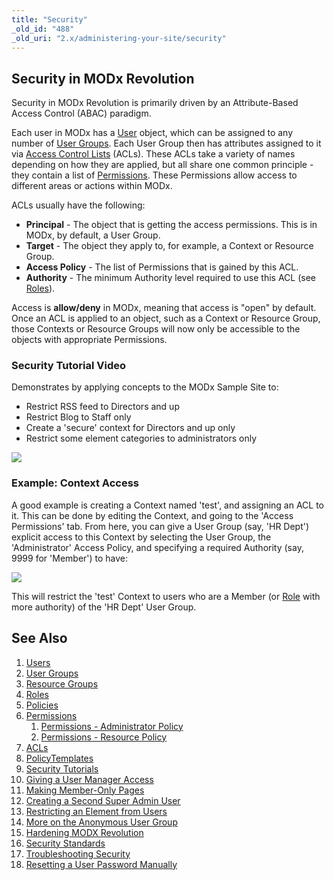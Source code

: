 ```yaml
---
title: "Security"
_old_id: "488"
_old_uri: "2.x/administering-your-site/security"
---
```


## Security in MODx Revolution

Security in MODx Revolution is primarily driven by an Attribute-Based Access Control (ABAC) paradigm.

Each user in MODx has a [User](administering-your-site/security/users "Users") object, which can be assigned to any number of [User Groups](administering-your-site/security/user-groups "User Groups"). Each User Group then has attributes assigned to it via [Access Control Lists](administering-your-site/security/policies/acls "ACLs") (ACLs). These ACLs take a variety of names depending on how they are applied, but all share one common principle - they contain a list of [Permissions](administering-your-site/security/policies/permissions "Permissions"). These Permissions allow access to different areas or actions within MODx.

ACLs usually have the following:

- **Principal** - The object that is getting the access permissions. This is in MODx, by default, a User Group.
- **Target** - The object they apply to, for example, a Context or Resource Group.
- **Access Policy** - The list of Permissions that is gained by this ACL.
- **Authority** - The minimum Authority level required to use this ACL (see [Roles](administering-your-site/security/roles "Roles")).

Access is **allow/deny** in MODx, meaning that access is "open" by default. Once an ACL is applied to an object, such as a Context or Resource Group, those Contexts or Resource Groups will now only be accessible to the objects with appropriate Permissions.

### Security Tutorial Video

Demonstrates by applying concepts to the MODx Sample Site to:

- Restrict RSS feed to Directors and up
- Restrict Blog to Staff only
- Create a 'secure' context for Directors and up only
- Restrict some element categories to administrators only

![](http://assets.modx.com/docs/understanding-revo-acls.jpg)

### Example: Context Access

A good example is creating a Context named 'test', and assigning an ACL to it. This can be done by editing the Context, and going to the 'Access Permissions' tab. From here, you can give a User Group (say, 'HR Dept') explicit access to this Context by selecting the User Group, the 'Administrator' Access Policy, and specifying a required Authority (say, 9999 for 'Member') to have:

![](/download/attachments/18678085/sec-ugctx1.png?version=1&modificationDate=1280173915000)

This will restrict the 'test' Context to users who are a Member (or [Role](administering-your-site/security/roles "Roles") with more authority) of the 'HR Dept' User Group.

## See Also

1. [Users](administering-your-site/security/users)
2. [User Groups](administering-your-site/security/user-groups)
3. [Resource Groups](administering-your-site/security/resource-groups)
4. [Roles](administering-your-site/security/roles)
5. [Policies](administering-your-site/security/policies)
  1. [Permissions](administering-your-site/security/policies/permissions)
      1. [Permissions - Administrator Policy](administering-your-site/security/policies/permissions/permissions-administrator-policy)
      2. [Permissions - Resource Policy](administering-your-site/security/policies/permissions/permissions-resource-policy)
  2. [ACLs](administering-your-site/security/policies/acls)
  3. [PolicyTemplates](administering-your-site/security/policies/policytemplates)
6. [Security Tutorials](administering-your-site/security/security-tutorials)
  1. [Giving a User Manager Access](administering-your-site/security/security-tutorials/giving-a-user-manager-access)
  2. [Making Member-Only Pages](administering-your-site/security/security-tutorials/making-member-only-pages)
  3. [Creating a Second Super Admin User](administering-your-site/security/security-tutorials/creating-a-second-super-admin-user)
  4. [Restricting an Element from Users](administering-your-site/security/security-tutorials/restricting-an-element-from-users)
  5. [More on the Anonymous User Group](administering-your-site/security/security-tutorials/more-on-the-anonymous-user-group)
7. [Hardening MODX Revolution](administering-your-site/security/hardening-modx-revolution)
8. [Security Standards](administering-your-site/security/security-standards)
9. [Troubleshooting Security](administering-your-site/security/troubleshooting-security)
  1. [Resetting a User Password Manually](administering-your-site/security/troubleshooting-security/resetting-a-user-password-manually)